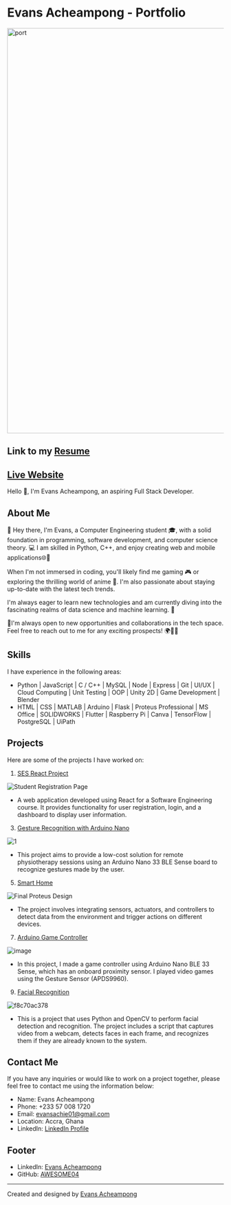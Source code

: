 # Evans Acheampong - Portfolio

<img width="941" alt="port" src="https://github.com/AWESOME04/My-Portfolio/assets/102630199/aa0cc0ac-b7a7-46df-a8e1-df0dc276d0ec">

## Link to my [Resume](https://docs.google.com/document/d/1gpORkRZyuzpHzz-rwkzvZeXAc_RI5nTvI1R1NNMsp6c/edit?usp=sharing)

## [Live Website](https://awesome04.github.io/My-Portfolio/)


Hello 👋, I'm Evans Acheampong, an aspiring Full Stack Developer.

## About Me
👋 Hey there, I'm Evans, a Computer Engineering student 🎓, with a solid foundation in programming, software development, and computer science theory. 💻 I am skilled in Python, C++, and enjoy creating web and mobile applications🌐📱

When I'm not immersed in coding, you'll likely find me gaming 🎮 or exploring the thrilling world of anime 👀. I'm also passionate about staying up-to-date with the latest tech trends. 

I'm always eager to learn new technologies and am currently diving into the fascinating realms of data science and machine learning. 🤖

🚀I'm always open to new opportunities and collaborations in the tech space. Feel free to reach out to me for any exciting prospects! 🌍💼🌟

## Skills
I have experience in the following areas:

- Python | JavaScript | C / C++ | MySQL | Node | Express | Git | UI/UX | Cloud Computing | Unit Testing | OOP | Unity 2D | Game Development | Blender
- HTML | CSS | MATLAB | Arduino | Flask | Proteus Professional | MS Office | SOLIDWORKS | Flutter | Raspberry Pi | Canva | TensorFlow | PostgreSQL | UiPath

## Projects
Here are some of the projects I have worked on:

1. [SES React Project](https://github.com/AWESOME04/SES-React-Project)

![Student Registration Page](https://github.com/AWESOME04/SES-React-Project/assets/102630199/56df1153-f931-4fe5-9202-4f70cb048e01)

   - A web application developed using React for a Software Engineering course. It provides functionality for user registration, login, and a dashboard to display user information.
  

3. [Gesture Recognition with Arduino Nano](https://github.com/AWESOME04/Gesture-Recognition-with-Arduino-Nano-for-Remote-Physiotherapy)

![1](https://user-images.githubusercontent.com/102630199/227560566-71e4ce17-d34a-4a2b-91f9-737d4bdef638.PNG)

   - This project aims to provide a low-cost solution for remote physiotherapy sessions using an Arduino Nano 33 BLE Sense board to recognize gestures made by the user.

5. [Smart Home](https://github.com/AWESOME04/Smart-Home)

![Final Proteus Design](https://user-images.githubusercontent.com/102630199/226955224-1d36b5e5-7611-4945-b828-1d73d479db2a.jpg)

   - The project involves integrating sensors, actuators, and controllers to detect data from the environment and trigger actions on different devices.

7. [Arduino Game Controller](https://github.com/AWESOME04/Arduino-Game-Controller)


![image](https://user-images.githubusercontent.com/102630199/219422937-d99794fb-efb9-432c-b523-b6b503f91d46.png)

   - In this project, I made a game controller using Arduino Nano BLE 33 Sense, which has an onboard proximity sensor. I played video games using the Gesture Sensor (APDS9960).

9. [Facial Recognition](https://github.com/AWESOME04/Facial-Recognition-Using-Python-OpenCV)

![f8c70ac378](https://user-images.githubusercontent.com/102630199/228613628-f60ee6ee-c4b4-42d7-8fa6-1590e29bb502.jpg)

   - This is a project that uses Python and OpenCV to perform facial detection and recognition. The project includes a script that captures video from a webcam, detects faces in each frame, and recognizes them if they are already known to the system.

## Contact Me
If you have any inquiries or would like to work on a project together, please feel free to contact me using the information below:

- Name: Evans Acheampong
- Phone: +233 57 008 1720
- Email: [evansachie01@gmail.com](mailto:evansachie01@gmail.com)
- Location: Accra, Ghana
- LinkedIn: [LinkedIn Profile](https://www.linkedin.com/in/evans-acheampong/)

## Footer
- LinkedIn: [Evans Acheampong](https://www.linkedin.com/in/evans-acheampong/)
- GitHub: [AWESOME04](https://github.com/AWESOME04)

---
Created and designed by [Evans Acheampong](https://www.linkedin.com/in/evans-acheampong/)
